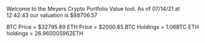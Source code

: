 Welcome to the Meyers Crypto Portfolio Value tool. 
As of 07/14/21 at 12:42:43 our valuation is $88706.57 

BTC Price = $32795.89
 ETH Price = $2000.85
BTC Holdings = 1.06BTC
 ETH holdings = 26.960005962ETH 
